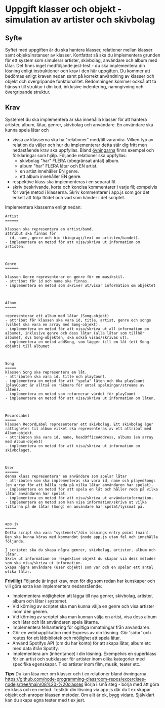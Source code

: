 # Uppgift klasser och objekt - simulation av artister och skivbolag

## Syfte
Syftet med uppgiften är du ska hantera klasser, relationer mellan klasser samt objekt/instanser av klasser.
Kortfattat så ska du implementera grunden för ett system som simulerar artister, skivbolag, användare och album med låtar. 
Det finns inget medföljande jest-test - du ska implementera din lösning enligt instruktioner och krav i den här uppgiften.
Du kommer att bedömas enligt kraven nedan samt på korrekt användning av klasser och objekt och övergripande funktionalitet. Bedömningen kommer också att ta hänsyn till struktur i din kod, inklusive indentering, namngivning och övergripande struktur.

## Krav
Systemet du ska implementera är ska innehålla klasser för att hantera artister, album, låtar, genrer, skivbolag och användare. En användare ska kunna spela låtar och  
- vissa av klasserna ska ha "relationer" med/till varandra. 
Vilken typ av relation du väljer och hur du implementerar detta står dig fritt men nedastående krav ska uppfyllas. 
Bland [övningarna](https://github.com/node-programming-classroom-repos/excercises-nodejs/tree/main/08%20-%20classes) finns exempel och förklaringar som hjälp.
Följande relationer ska uppfyllas:
    - skivbolag "har" FLERA (obegränsat antal) album. 
    - album "har" FLERA låtar och EN artist.
    - en artist innehåller EN genre.
    - ett album innehåller EN genre.
- respektive klass ska implementeras i en separat fil.
- skriv beskrivande, korta och koncisa kommentarer i varje fil; exmpelvis för varje metod i klasserna. Skriv kommentarer i app.js som gör det enkelt att följa flödet och vad som händer i det scriptet.


Implementera klasserna enligt nedan:


    Artist
    ======

    klassen ska representera en artist/band.
    attribut ska finnas för
    - id, name, genre och bio (biogragi/text om artisten/bandet).
    - implementera en metod för att visa/skriva ut information om artisten. 



    Genre
    ======
    
    klassen Genre representerar en genre för en musikstil.
    - attribut för id och name ska finnas.
    - implementera en metod som skriver ut/visar information om objektet

    

    Album
    =====

    representerar ett album med låtar (Song-objekt)
    - attribut för klassen ska vara id, title, artist, genre och songs (vilket ska vara en array med Song-objekt).
    - implementera en metod för att visa/skriva ut all information om albumet, inklusive genre och dess låtar (alla låtar som tillhör albumet, dvs Song-objekten, ska också visas/skrivas ut).
    - implementera en metod addSong, som lägger till en låt (ett Song-objekt) till albumet


    
    Song
    =====
    klassen Song ska representera en låt.
    - attributen ska vara id, title och playCount.
    - implementera en metod för att "spela" låten och öka playCount (playCount är alltså en räknare för antal spelningar/streams av låten).
    - implementera en metod som returnerar värdet för playCount
    - implementera en metod för att visa/skriva ut information om låten.



    RecordLabel
    =====
    klassen RecordLabel representerar ett skivbolag. Ett skivbolag äger rättigheter til album vilket ska representeras av ett attribut med Album-objekt.
    - attributen ska vara id, name, headOfficeAddress, albums (en array med Album-objekt)
    - implementera en metod för att visa/skriva ut information om skivbolaget.



    User
    ======
    denna klass representerar en användare som spelar låtar  
    - attributen som ska implementeras ska vara id, name och playedSongs (en array för att hålla reda på vilka låtar användaren har spelat).
    - implementera en metod för att spela en låt och håller reda på vilka låtar användaren har spelat.
    - implementera en metod för att visa/skriva ut användarinformation.
    - implementera en metod som kan visa information/skriva ut vilka titlarna på de låtar (Song) en användare har spelat/lyssnat på.



    app.js
    =====
    Detta script ska vara "systemets"/din lösnings entry point (main).
    Den ska kunna köras med kommandot $node app.js utan fel och innehålla följande;
    
    I scriptet ska du skapa några genrer, skivbolag, artister, album och låtar.
    Skriv ut information om respektive objekt du skapar via dess metoder som ska visa/skriva ut information. 
    Skapa några användare (user objekt) som var och en spelar ett antal olika låtar.
    
    

    
**Frivilligt**
Följande är inget krav, men för dig som redan har kunskaper och vill göra extra kan implementera nedanstående:

- Implementera möjligheten att lägga till nya genrer, skivbolag, artister, album och låtar i systemet.
- Vid körning av scriptet ska man kunna välja en genre och visa artister inom den genren.
- Vid körning av scriptet ska man kunnan välja en artist, visa dess album och låtar och låt användaren spela låtarna.        
- Implementera felhantering för ogiltiga inmatningar från användaren.
- Gör en webbapplikation med Express av din lösning. Gör 'sidor' och routes för ett låtbibliotek och möjlighet att spela låtar.
- Använd Spotifys API (om du har konto) för att skapa låtar, album etc med data ifrån Spotify.
- Implementera arv (inheritance) i din lösning. Exempelvis en superklass för en artist och subklasser för artister inom olika kategorier med specifika egenskapar.
T ex artister inom film, musik, teater etc.


**Tips**
Du kan läsa mer om klasser och t ex relationer bland övningarna https://github.com/node-programming-classroom-repos/excercises-nodejs/tree/main/08%20-%20classes
Börja i små steg - börja med att göra en klass och en metod. 
Testkör din lösning via app.js där du t ex skapar objekt och anroper klassen metoder. Om allt är ok, bygg vidare.
Självklart kan du skapa egna tester med t ex jest.

